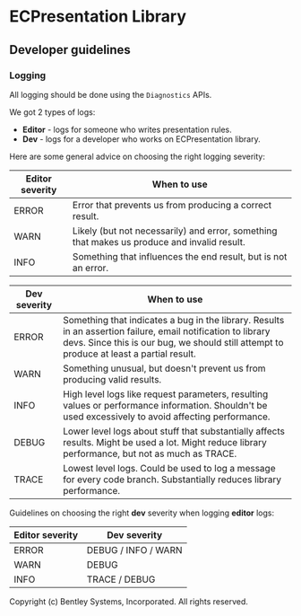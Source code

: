 # ECPresentation Library

## Developer guidelines

### Logging

All logging should be done using the `Diagnostics` APIs.

We got 2 types of logs:

- **Editor** - logs for someone who writes presentation rules.
- **Dev** - logs for a developer who works on ECPresentation library.

Here are some general advice on choosing the right logging severity:

Editor severity | When to use
----------------|------------------------------------------------------------------------
ERROR           | Error that prevents us from producing a correct result.
WARN            | Likely (but not necessarily) and error, something that makes us produce and invalid result.
INFO            | Something that influences the end result, but is not an error.

Dev severity    | When to use
----------------|------------------------------------------------------------------------
ERROR           | Something that indicates a bug in the library. Results in an assertion failure, email notification to library devs. Since this is our bug, we should still attempt to produce at least a partial result.
WARN            | Something unusual, but doesn't prevent us from producing valid results.
INFO            | High level logs like request parameters, resulting values or performance information. Shouldn't be used excessively to avoid affecting performance.
DEBUG           | Lower level logs about stuff that substantially affects results. Might be used a lot. Might reduce library performance, but not as much as TRACE.
TRACE           | Lowest level logs. Could be used to log a message for every code branch. Substantially reduces library performance.

Guidelines on choosing the right **dev** severity when logging **editor** logs:

Editor severity | Dev severity
----------------|----------------
ERROR           |  DEBUG / INFO / WARN
WARN            |  DEBUG
INFO            |  TRACE / DEBUG


Copyright (c) Bentley Systems, Incorporated. All rights reserved.